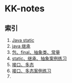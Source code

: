 # KK-notes
## 索引

1. [Java static](https://github.com/KK-0613/KK-notes/blob/main/Java/Java%E5%9F%BA%E7%A1%80/Java%20static.md)
2. [java 继承](https://github.com/KK-0613/KK-notes/blob/main/Java/Java%E5%9F%BA%E7%A1%80/Java%20%E7%BB%A7%E6%89%BF.md)
3. [包、final、抽象类、常量](https://github.com/KK-0613/KK-notes/blob/main/Java/Java%E5%9F%BA%E7%A1%80/%E5%8C%85%E3%80%81final%E3%80%81%E6%8A%BD%E8%B1%A1%E7%B1%BB%E3%80%81%E6%8E%A5%E5%8F%A3%E3%80%81%E5%B8%B8%E9%87%8F.md)
4. [static、继承、抽象案例练习](https://github.com/KK-0613/KK-notes/blob/main/Java/Java%E5%9F%BA%E7%A1%80/static%E3%80%81%E7%BB%A7%E6%89%BF%E3%80%81%E6%8A%BD%E8%B1%A1%E6%A1%88%E4%BE%8B%E7%BB%83%E4%B9%A0.md)
5. [接口、多态]()
6. [接口、多态案例练习]()
7. 
